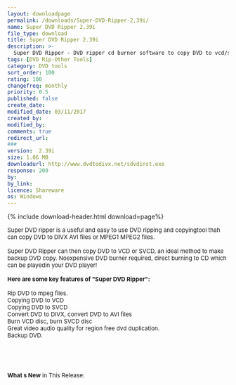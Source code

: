 ```yaml
---
layout: downloadpage
permalink: /downloads/Super-DVD-Ripper-2,39i/
name: Super DVD Ripper 2.39i
file_type: download
title: Super DVD Ripper 2.39i
description: >-
  Super DVD Ripper - DVD ripper cd burner software to copy DVD to vcd/svcd, copy dvd to divx
tags: [DVD Rip-Other Tools]
category: DVD tools
sort_order: 100
rating: 100
changefreq: monthly
priority: 0.5
published: false
create_date:
modified_date: 03/11/2017
created_by:
modified_by:
comments: true
redirect_url:
###
version:  2.39i
size: 1.06 MB
downloadurl: http://www.dvdtodivx.net/sdvdinst.exe
response: 200
by:
by_link:
licence: Shareware
os: Windows
---
```


{% include download-header.html download=page%}

<p style="fix-download-text !important">
<p><font size="2"><p>Super DVD ripper is a useful and easy to use DVD ripping and copyingtool thah can copy DVD to DIVX AVI files or MPEG1 MPEG2 files. <br />
<br />
Super DVD Ripper can then copy DVD to VCD or SVCD, an ideal method to make backup DVD copy. Noexpensive DVD burner required, direct burning to CD which can be playedin your DVD player!<br />
<br />
<span><strong>Here are some key features of "Super DVD Ripper":</strong></span><br />
<br />
Rip DVD to mpeg files. <br />
Copying DVD to VCD <br />
Copying DVD to SVCD <br />
Convert DVD to DIVX, convert DVD to AVI files <br />
Burn VCD disc, burn SVCD disc <br />
Great video audio quality for region free dvd duplication. <br />
Backup DVD.</p>
<!-- google_ad_section_end -->
<p>&#160;</p>
<div class="celltext_big"><br />
<br />
<strong>What s New</strong> in This Release:</div></p></p>

